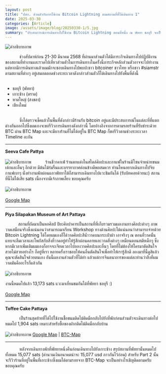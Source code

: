 ```yaml
---
layout: post
title: "ปสก. ส่วนตัวกับการใช้งาน Bitcoin Lightning ตามสถานที่ที่ได้เดินทาง 1"
date: 2025-03-30
categories: [Article]
image: /assets/image/blog/20250330-1/5.jpg
summary: "ประสบการณ์การเดินทางไปใช้งาน Bitcoin Lightning ตอนที่หนึ่ง ณ พัทยา ชลบุรี จะเป็นยังไงติดตามกัน"
---
```


<img src="{{ '/assets/image/blog/20250330-1/5.jpg' | relative_url }}"
     alt="คำอธิบายภาพ"
     class="mx-auto rounded-xl mb-6"
     loading="lazy">

&ensp;&ensp;&ensp;&ensp;&ensp;&ensp; ช่วงสัปดาห์ก่อน 21-30 มีนาคม 2568 ที่ผ่านมาส่วนตัวได้มีภาระกิจเดินทางไปปฏิบัติงานของสถานที่ทำงานและรวดไปเที่ยวส่วนตัวในการเดินทางในครั้งนี้ภาระกิจหลักส่วนตัวอาจจะไปทำงานแต่หากมีการเดินทางแล้วผมมักจะชอบเดินทางไปพบปะชาว bitcoiner ชาวไทย หรือชาว #siamstr ตามสถานที่ต่างๆ อยู่เสมอตลอดช่วงระยะเวลาดังกล่าวส่วนตัวก็ได้เดินทางไปยังพื้นที่ดังนี้
<br><br>

<ul class="list-disc pl-6 text-gray-700 ml-8">
  <li>ชลบุรี (พัทยา)</li>
  <li>เกาะช้าง (ตราด)</li>
  <li>หาดใหญ่ (สงขลา)</li>
  <li>เชียงใหม่</li>
</ul>
<br>
&ensp;&ensp;&ensp;&ensp;&ensp;&ensp; ซึ่งได้ตรวจเช็คแล้วในพื้นที่ดังกล่าวมีร้านรับ bitcoin อยู่และมีประสบการณ์ในแต่ละที่ที่แตกต่างกันออกไปซึ่งผมเองจะขอรีวิวการเดินทางดังกล่าวนี้ โดยอ้างอิงจากการตามรอยร้านที่รับชำระด้วย BTC ผ่าน BTC Map และจะมีบางร้านที่ไม่ได้อยู่ใน BTC Map ก็ขอรีวิวตามช่วงระยะเวลา Timeline ละกัน
<hr class="my-5">

<b class="text-xl mb-2">Seeva Cafe Pattya</b>
<br><br>
<img src="{{ '/assets/image/blog/20250330-1/1.jpg' | relative_url }}"
     alt="คำอธิบายภาพ"
     class="mx-auto rounded-xl mb-6"
     loading="lazy">
&ensp;&ensp;&ensp;&ensp;&ensp;&ensp;ร้านชีวาคาเฟ่ ร้านตกแต่งในสไตล์ศิลปะและกาแฟในร้านมีโซนจำหน่ายขนมเค้กและอื่นๆ อีกด้วย มีต้นไม้ร่มรื่นและบรรยากาศค่อนข้างดีพอสมควร ท่านไหนอยากเดินทางไปจิบกาแฟเบาๆ นั่งทำงานพักผ่อนแถวพัทยาใต้ก็สามารถเดินทางไปแวะชิมกันได้ (รับบิทคอยด้วยนะ) สถานที่นี้ไม่ได้เสีย sats เนื่องจากมีเจ้าภาพเลี้ยง ขอบคุณครับ
<br><br>
<img src="{{ '/assets/image/blog/20250330-1/2.jpg' | relative_url }}"
     alt="คำอธิบายภาพ"
     class="mx-auto rounded-xl"
     loading="lazy">
<br><br>
<a href="https://maps.app.goo.gl/ZJNUGYiCgp1VTzGJ9" target="_blank" class="rounded-sm bg-gray-400 px-2 py-2 text-white">Google Map</a>
<hr class="my-5">
<b class="text-xl mb-2">Piya Silapakan Museum of Art Pattaya</b>

&ensp;&ensp;&ensp;&ensp;&ensp;&ensp;สถานที่ถัดมาเป็นหอศิลป์​ ปิยะศิลปาคารเป็นสถานที่ที่เก็บรวมรวมผลงานทางศิลปะต่างๆ ภาพวาดเสมือนจริงซึ่งแน่นอนว่าสามารถมาเรียน Workshop ทางด้านศิลปะได้แน่นอนว่าสามารถจ่ายด้วย Bitcoin Lightning ได้โดยผมเองก็ได้วาดศิลปะสีน้ำวาดบนกระเป๋าผ้า เอาจริงๆ ณ ตอนที่วาดนั้นแทบจะลืมเวลาและโพกัสกับสิ่งที่วาดอยู่ทำให้รู้สึกผ่อนคลายและวาดสิ่งต่างๆ เหมือนตอนสมัยเด็กๆ ซึ่งหากมีเวลาเพิ่มเติมผมเองก็อาจจะเจียดเวลาไปลองวาดศิลปะและอื่นๆ โดยที่ไม่ต้องให้ใครมาตัดสินใจ สวยไม่สวยอย่างไร ก็อยู่ที่เรา หลายครั้งเราชอบให้คนอื่นตัดสินใจเพื่อทำให้เรารู้สึกดี ลองมาที่นี้ดูสิแล้วคุณจะตัดสินใจด้วยตนเอง อันนี้ผลงานส่วนตัวที่ได้ทำ แล้วแต่การจินตนาการของแต่ละท่านว่าสิ่งที่ผมวาดมันคืออะไรก็แล้วกัน
<br><br>
<img src="{{ '/assets/image/blog/20250330-1/3.jpg' | relative_url }}"
     alt="คำอธิบายภาพ"
     class="mx-auto rounded-xl mb-6"
     loading="lazy">

งานนี้หมดไปแล้ว 13,173 sats แวะมาเยี่ยมชมกันได้ที่พัทยา ชลบุรี :)
<br><br>
<a href="https://maps.app.goo.gl/mjMCdxEe36ra1jDF6" target="_blank" class="rounded-sm bg-gray-400 px-2 py-2 text-white">Google Map</a>
<hr class="my-5">
<b class="text-xl mb-2">Toffee Cake Pattaya</b>

&ensp;&ensp;&ensp;&ensp;&ensp;&ensp; เป็นร้านสุดท้ายที่ได้ไปใช้งานชื้อขนมติดไม้ติดมือกลับไปยังที่พักก่อนส่วนตัวจะเดินทางต่อไป หมดไป 1,904 sats 
เหมาะสำหรับชื้อของฝากติดไม้ติดมือกลับบ้าน
<br><br>
<img src="{{ '/assets/image/blog/20250330-1/4.jpg' | relative_url }}"
     alt="คำอธิบายภาพ"
     class="mx-auto rounded-xl mb-6"
     loading="lazy">
<a href="https://maps.app.goo.gl/jqRyHTFzXVe6qYSv9" target="_blank" class="rounded-sm bg-gray-400 px-2 py-2 text-white">Google Map</a> | 
<a href="https://btcmap.org/map?lat=12.9509827&long=100.8974009" target="_blank" class="rounded-sm px-2 py-2 bg-gray-400 text-white">BTC-Map</a>

<hr class="my-5">
&ensp;&ensp;&ensp;&ensp;&ensp;&ensp; หลังจากเดินทางพักที่พัทยาหนึ่งคืนก่อนเดินทางไปยังเกาะช้าง สรุปสถานที่พัทยานั้นหมดไปทั้งหมด 15,077 sats (คำนวนเงินอนาคตน่าจะ 15,077 usd กาวกันไว้ก่อน) สำหรับ Part 2 นั้นจะรีวิวร้านที่อยู่ในพื้นที่เกาะช้างซึ่งผมได้ตามรอยจาก BTC-Map จะเป็นอย่างไรเชิญติดตามครับ ขอบคุณครับ